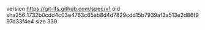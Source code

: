 version https://git-lfs.github.com/spec/v1
oid sha256:1732b0cdd4c03e4763c65ab8d4d7829cdd15b7939af3a513e2d86f997d33f4e4
size 339
